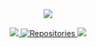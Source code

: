 
﻿
<div align="center">
  <img src="https://api.status.gg/discord/553089222551142409">

</div>
<br>

<div align="center">
  <a href="https://github.com/endangerment?tab=repositories">
    <img src="https://img.shields.io/github/last-commit/e0i/rage-nuker?label=Last%20commit&style=for-the-badge&logo=github&color=blue">
  </a>
  <a href="https://github.com/endangerment?tab=repositories">
    <img src="https://img.shields.io/badge/Repositories-7-blue?style=for-the-badge" alt="Repositories">
  </a>
  <a href="https://fade.gay/">
    <img src="https://img.shields.io/website?down_message=fade.gay%20%20%21&amp;style=for-the-badge&amp;up_message=fade.gay%20is%20up%21&amp;url=https%3A%2F%2Ffade.gay&color=blue" style="max-width: 100%;">
  </a>
</div>
